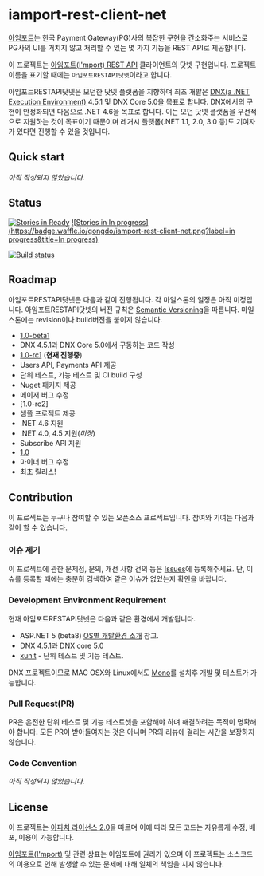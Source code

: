 # iamport-rest-client-net
[아임포트](http://www.iamport.kr/)는 한국 Payment Gateway(PG)사의 복잡한 구현을 간소화주는 서비스로 PG사의 UI를 거치지 않고 처리할 수 있는 몇 가지 기능을 REST API로 제공합니다.

이 프로젝트는 [아임포트(I'mport) REST API](https://api.iamport.kr/) 클라이언트의 닷넷 구현입니다. 프로젝트 이름을 표기할 때에는 `아임포트RESTAPI닷넷`이라고 합니다.

아임포트RESTAPI닷넷은 모던한 닷넷 플랫폼을 지향하며 최초 개발은 [DNX(a .NET Execution Environment)](https://github.com/aspnet/dnx) 4.5.1 및 DNX Core 5.0을 목표로 합니다. DNX에서의 구현이 안정화되면 다음으로 .NET 4.6을 목표로 합니다. 이는 모던 닷넷 플랫폼을 우선적으로 지원하는 것이 목표이기 때문이며 레거시 플랫폼(.NET 1.1, 2.0, 3.0 등)도 기여자가 있다면 진행할 수 있을 것입니다.


## Quick start
*아직 작성되지 않았습니다.*

## Status
[![Stories in Ready](https://badge.waffle.io/gongdo/iamport-rest-client-net.png?label=ready&title=Ready)](https://waffle.io/gongdo/iamport-rest-client-net) [![Stories in In progress](https://badge.waffle.io/gongdo/iamport-rest-client-net.png?label=in progress&title=In progress)](https://waffle.io/gongdo/iamport-rest-client-net)

[![Build status](https://ci.appveyor.com/api/projects/status/icygwugodo4jalcs?svg=true)](https://ci.appveyor.com/project/gongdo/iamport-rest-client-net)

## Roadmap
아임포트RESTAPI닷넷은 다음과 같이 진행됩니다. 각 마일스톤의 일정은 아직 미정입니다.
아임포트RESTAPI닷넷의 버전 규칙은 [Semantic Versioning](http://semver.org/)을 따릅니다. 마일스톤에는 revision이나 build버전을 붙이지 않습니다.

* [1.0-beta1](https://github.com/gongdo/iamport-rest-client-net/milestones/1.0-beta1) 
 * DNX 4.5.1과 DNX Core 5.0에서 구동하는 코드 작성
* [1.0-rc1](https://github.com/gongdo/iamport-rest-client-net/milestones/1.0-rc1) (**현재 진행중**)
 * Users API, Payments API 제공
 * 단위 테스트, 기능 테스트 및 CI build 구성
 * Nuget 패키지 제공
 * 메이저 버그 수정
* [1.0-rc2]
 * 샘플 프로젝트 제공
 * .NET 4.6 지원
 * .NET 4.0, 4.5 지원(*미정*)
 * Subscribe API 지원
* [1.0](https://github.com/gongdo/iamport-rest-client-net/milestones/1.0)
 * 마이너 버그 수정
 * 최초 릴리스!

## Contribution
이 프로젝트는 누구나 참여할 수 있는 오픈소스 프로젝트입니다. 참여와 기여는 다음과 같이 할 수 있습니다.

### 이슈 제기
이 프로젝트에 관한 문제점, 문의, 개선 사항 건의 등은 [Issues](https://github.com/gongdo/iamport-rest-client-net/issues)에 등록해주세요. 단, 이슈를 등록할 때에는 충분히 검색하여 같은 이슈가 없었는지 확인을 바랍니다.

### Development Environment Requirement
현재 아임포트RESTAPI닷넷은 다음과 같은 환경에서 개발됩니다.
* ASP.NET 5 (beta8) [OS별 개발환경 소개](https://docs.asp.net/en/latest/getting-started/index.html) 참고. 
* DNX 4.5.1과 DNX core 5.0
* [xunit](xunit.github.io) - 단위 테스트 및 기능 테스트.
 
DNX 프로젝트이므로 MAC OSX와 Linux에서도 [Mono](http://www.mono-project.com/)를 설치후 개발 및 테스트가 가능합니다.

### Pull Request(PR)
PR은 온전한 단위 테스트 및 기능 테스트셋을 포함해야 하며 해결하려는 목적이 명확해야 합니다. 모든 PR이 받아들여지는 것은 아니며 PR의 리뷰에 걸리는 시간을 보장하지 않습니다.

### Code Convention
*아직 작성되지 않았습니다.*

## License
이 프로젝트는 [아파치 라이선스 2.0](https://github.com/gongdo/iamport-rest-client-net/blob/master/LICENSE)을 따르며 이에 따라 모든 코드는 자유롭게 수정, 배포, 이용이 가능합니다.

[아임포트(I'mport)](http://www.iamport.kr/) 및 관련 상표는 아임포트에 권리가 있으며 이 프로젝트는 소스코드의 이용으로 인해 발생할 수 있는 문제에 대해 일체의 책임을 지지 않습니다.
